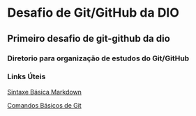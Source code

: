 # Desafio de Git/GitHub da DIO

## Primeiro desafio de git-github da dio

### Diretorio para organização de estudos do Git/GitHub

### Links Úteis

[Sintaxe Básica Markdown](https://www.markdownguide/basic-sintax/.org)

[Comandos Básicos de Git](https://gist.github.com/leocomelli/2545add34e4fec21ec16)